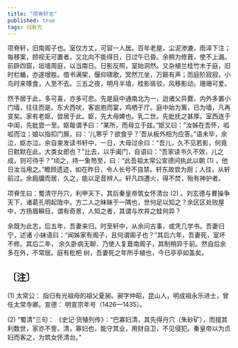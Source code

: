 ```yaml
---
title: "项脊轩志"
published: true
tags: 归有光
---
```


项脊轩，旧南阁子也。室仅方丈，可容一人居。百年老屋，尘泥渗漉，雨泽下注；每移案，顾视无可置者。又北向不能得日，日过午已昏。余稍为修葺，使不上漏。前辟四窗，垣墙周庭，以当南日。日影反照，室始洞然。又杂植兰桂竹木于庭，旧时栏楯，亦遂增胜。借书满架，偃仰啸歌，冥然兀坐，万籁有声；而庭阶寂寂，小鸟时来啄食，人至不去。三五之夜，明月半墙，桂影斑驳，风移影动，珊珊可爱。

然予居于此，多可喜，亦多可悲。先是庭中通南北为一，迨诸父异爨，内外多置小门墙，往往而是。东犬西吠，客逾庖而宴，鸡栖于厅。庭中始为篱，已为墙，凡再变矣。家有老妪，尝居于此。妪，先大母婢也。乳二世。先妣抚之甚厚。室西连于中闺，先妣尝一至。妪每谓予曰：“某所，而母立于兹。”妪又曰：“汝姊在吾怀，呱呱而泣；娘以指扣门扉，曰：‘儿寒乎？欲食乎？’吾从板外相为应答。”语未毕，余泣，妪亦泣。余自束发读书轩中，一日，大母过余曰：“吾儿，久不见若影，何竟日默默在此，大类女郎也？”比去，以手阖门，自语曰：“吾家读书久不效，儿之成，则可待乎？”顷之，持一象笏至，曰：“此吾祖太常公宣德间执此以朝 (1) ，他日汝当用之。”瞻顾遗迹，如在昨日，令人长号不自禁。轩东故尝为厨；人往，从轩前过。余扃牖而居，久之，能以足音辨人。轩凡四遭火，得不焚，殆有神护者。

项脊生曰：蜀清守丹穴，利甲天下，其后秦皇帝筑女怀清台 (2) 。刘玄德与曹操争天下，诸葛孔明起陇中。方二人之昧昧于一隅也，世何足以知之？余区区处败屋中，方扬眉瞬目，谓有奇景，人知之者，其谓与坎井之蛙何异？

余既为此志，后五年，吾妻来归。时至轩中，从余问古事，或凭几学书。吾妻归宁，述诸
小妹语曰：“闻姊家有阁子，且何谓阁子也？”其后六年，吾妻死，室坏不修。其后二年，
余久卧病无聊，乃使人复葺南阁子，其制稍异于前。然自后余多在外，不常居。庭有枇杷
树，吾妻死之年所手植也，今已亭亭如盖矣。

## 〔注〕　

(1) 太常公： 指归有光祖母的祖父夏昶。昶字仲昭，昆山人，明成祖永乐进士，曾任太常寺卿。宣德： 明宣宗年号（1426—1435）。

(2) “蜀清”三句： 《史记·货殖列传》：“巴寡妇清，其先得丹穴（朱砂矿），而擅其利数世，家亦不訾。清，寡妇也，能守其业，用财自卫，不见侵犯。秦皇帝以为贞妇而客之，为筑女怀清台。”